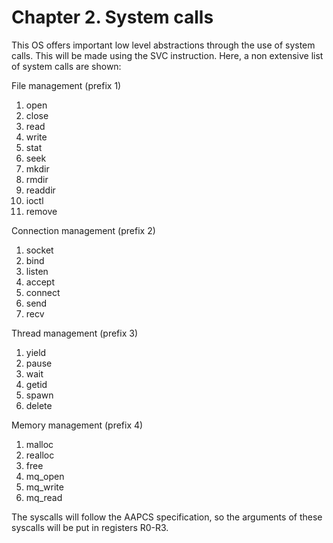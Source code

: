 # Chapter 2. System calls

This OS offers important low level abstractions through the use of system calls. This will be made using the SVC instruction.
Here, a non extensive list of system calls are shown:

File management (prefix 1)
1. open
2. close
3. read
4. write
5. stat
6. seek
7. mkdir
8. rmdir
9. readdir
10. ioctl
11. remove

Connection management (prefix 2)
1. socket
2. bind
3. listen
4. accept
5. connect
6. send
7. recv

Thread management (prefix 3)
1. yield
2. pause
3. wait
4. getid
5. spawn
6. delete

Memory management (prefix 4)
1. malloc
2. realloc
3. free
4. mq_open
5. mq_write
6. mq_read

The syscalls will follow the AAPCS specification, so the arguments of these syscalls will be put in registers R0-R3.